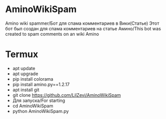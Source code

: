 # AminoWikiSpam
Amino wiki spammer/Бот для спама комментариев в Вики(Статье)
Этот бот был создан для спама комментариев на статье Амино/This bot was created to spam comments on an wiki Amino
# Termux
- apt update
- apt upgrade
- pip install colorama
- pip install amino.py==1.2.17
- apt install git
- git clone https://github.com/LilZevi/AminoWikiSpam
- Для запуска/For starting
- cd AminoWikiSpam
- python AminoWikiSpam.py
